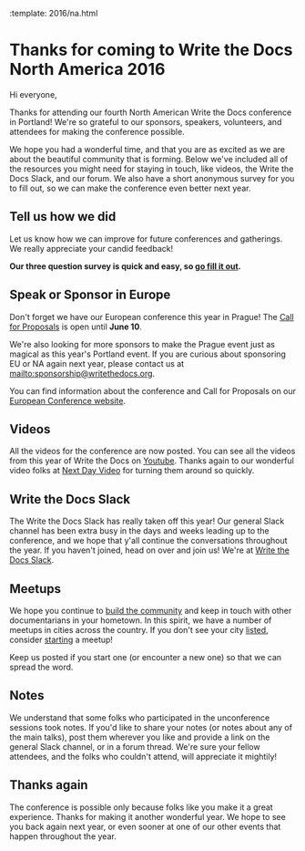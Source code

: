 :template: 2016/na.html

Thanks for coming to Write the Docs North America 2016
======================================================

Hi everyone,

Thanks for attending our fourth North American Write the Docs conference in Portland! We're so grateful to our sponsors, speakers, volunteers, and attendees for making the conference possible. 

We hope you had a wonderful time, and that you are as excited as we are about the beautiful community that is forming. Below we've included all of the resources you might need for staying in touch, like videos, the Write the Docs Slack, and our forum. We also have a short anonymous survey for you to fill out, so we can make the conference even better next year.

## Tell us how we did

Let us know how we can improve for future conferences and gatherings. We really appreciate your candid feedback!

**Our three question survey is quick and easy, so [go fill it out](https://docs.google.com/forms/d/1EId9qofs5N5ivE4PWi9awlco3r6yn1gikSJwBc6F8OU/viewform).**

## Speak or Sponsor in Europe

Don't forget we have our European conference this year in Prague! The [Call for Proposals](http://www.writethedocs.org/conf/eu/2016/cfp/) is open until **June 10**.

We're also looking for more sponsors to make the Prague event just as magical as this year's Portland event. If you are curious about sponsoring EU or NA again next year,
please contact us at <mailto:sponsorship@writethedocs.org>.

You can find information about the conference and Call for Proposals on our [European Conference website](http://www.writethedocs.org/conf/eu/2016/).

## Videos

All the videos for the conference are now posted. You can see all the videos from this year of Write the Docs on [Youtube](https://www.youtube.com/playlist?list=PLmV2D6sIiX3U03qc-FPXgLFGFkccCEtfv). Thanks again to our wonderful video folks at [Next Day Video](http://nextdayvideo.com/) for turning them around so quickly.

## Write the Docs Slack

The Write the Docs Slack has really taken off this year! Our general Slack channel has been extra busy in the days and weeks leading up to the conference, and we hope that y'all continue the conversations throughout the year. If you haven't joined, head on over and join us! We're at [Write the Docs Slack](http://slack.writethedocs.com/).

## Meetups

We hope you continue to [build the community](http://www.writethedocs.org/meetups/) and keep in touch with other documentarians in your hometown. In this spirit, we have a number of meetups in cities across the country. If you don't see your city [listed](http://www.writethedocs.org/meetups/), consider [starting](http://www.writethedocs.org/meetups/starting/) a meetup! 

Keep us posted if you start one (or encounter a new one) so that we can spread the word.

## Notes

We understand that some folks who participated in the unconference sessions took notes. If you'd like to share your notes (or notes about any of the main talks), post them wherever you like and provide a link on the general Slack channel, or in a forum thread. We're sure your fellow attendees, and the folks who couldn't attend, will appreciate it mightily!

## Thanks again

The conference is possible only because folks like you make it a great experience.
Thanks for making it another wonderful year.
We hope to see you back again next year,
or even sooner at one of our other events that happen throughout the year.

